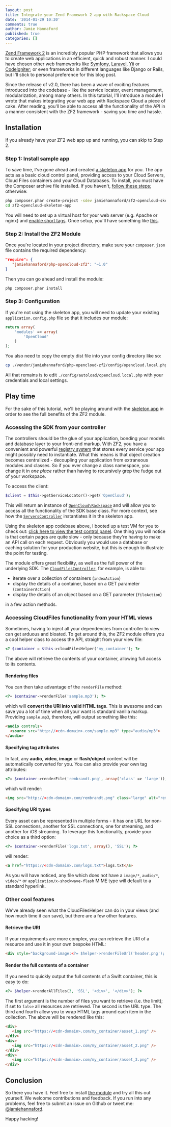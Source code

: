 ```yaml
---
layout: post
title: Integrate your Zend Framework 2 app with Rackspace Cloud
date: '2014-01-29 10:30'
comments: true
author: Jamie Hannaford
published: true
categories: []
---
```

[Zend Framework 2](http://zendframework.com/) is an incredibly popular PHP framework that allows you to create web applications in an efficient, quick and robust manner. I could have chosen other web frameworks like [Symfony](http://symfony.com/), [Laravel](http://laravel.com/), [Yii](http://www.yiiframework.com/) or [CodeIgniter](http://ellislab.com/codeigniter); or even frameworks in different languages like Django or Rails, but I'll stick to personal preference for this blog post.

Since the release of v2.0, there has been a wave of exciting features introduced into the codebase - like the service locator, event management, modularization, among many others. In this tutorial, I'll introduce a module I wrote that makes integrating your web app with Rackspace Cloud a piece of cake. After reading, you'll be able to access all the functionality of the API in a manner consistent with the ZF2 framework - saving you time and hassle.

<!-- more -->

## Installation

If you already have your ZF2 web app up and running, you can skip to Step 2.

### Step 1: Install sample app

To save time, I've gone ahead and created [a skeleton app](https://github.com/jamiehannaford/zf2-opencloud-skeleton-app) for you. The app acts as a basic cloud control panel, providing access to your Cloud Servers, Cloud Files containers and your Cloud Databases. To install, you must have the Composer archive file installed. If you haven't, [follow these steps](https://github.com/jamiehannaford/php-opencloud-zf2#step-1-install-composer-if-you-havent-already); otherwise:

```bash
php composer.phar create-project -sdev jamiehannaford/zf2-opencloud-skeleton-app
cd zf2-opencloud-skeleton-app
```

You will need to set up a virtual host for your web server (e.g. Apache or nginx) and [enable short tags](http://stackoverflow.com/a/2185336/427992). Once setup, you'll have something like [this](http://23.253.63.225/).

### Step 2: Install the ZF2 Module

Once you're located in your project directory, make sure your `composer.json` file contains the required dependency:

```json
"require": {
   "jamiehannaford/php-opencloud-zf2": "~1.0"
}
```

Then you can go ahead and install the module:

```bash
php composer.phar install
```

### Step 3: Configuration

If you're not using the skeleton app, you will need to update your existing `application.config.php` file so that it includes our module:

```php
return array(
    'modules' => array(
        'OpenCloud'
    )
);
```

You also need to copy the empty dist file into your config directory like so:

```bash
cp ./vendor/jamiehannaford/php-opencloud-zf2/config/opencloud.local.php.dist ./config/autoload/opencloud.local.php
```

All that remains is to edit `./config/autoload/opencloud.local.php` with your credentials and local settings.

## Play time

For the sake of this tutorial, we'll be playing around with the [skeleton app](https://github.com/jamiehannaford/zf2-opencloud-skeleton-app) in order to see the full benefits of the ZF2 module.

### Accessing the SDK from your controller

The controllers should be the glue of your application, bonding your models and database layer to your front-end markup. With ZF2, you have a convenient and powerful [registry system](http://zf2.readthedocs.org/en/latest/modules/zend.service-manager.intro.html) that stores every service your app might possibly need to instantiate. What this means is that object creation becomes centralized - decoupling your application from extraneous modules and classes. So if you ever change a class namespace, you change it in _one place_ rather than having to recursively grep the fudge out of your workspace.

To access the client:

```php
$client = $this->getServiceLocator()->get('OpenCloud');
```

This will return an instance of [`OpenCloud\Rackspace`](https://github.com/rackspace/php-opencloud/blob/master/lib/OpenCloud/Rackspace.php) and will allow you to access all the functionality of the SDK base class. For more context, see how the [`ServersController`](https://github.com/jamiehannaford/zf2-opencloud-skeleton-app/blob/master/module/Application/src/Application/Controller/ServersController.php) instantiates it in the skeleton app.

Using the skeleton app codebase above, I booted up a test VM for you to check out: [click here to view the test control panel](http://23.253.63.225). One thing you will notice is that certain pages are quite slow - only because they're having to make an API call on each request. Obviously you would use a database or caching solution for your production website, but this is enough to illustrate the point for testing.

The module offers great flexibility, as well as the full power of the underlying SDK. The [`CloudFilesController`](https://github.com/jamiehannaford/zf2-opencloud-skeleton-app/blob/master/module/Application/src/Application/Controller/CloudFilesController.php), for example, is able to:

- iterate over a collection of containers (`indexAction`)
- display the details of a container, based on a GET parameter (`containerAction`)
- display the details of an object based on a GET parameter (`fileAction`)

in a few action methods.

### Accessing CloudFiles functionality from your HTML views

Sometimes, having to inject all your dependencies from controller to view can get arduous and bloated. To get around this, the ZF2 module offers you a cool helper class to access the API, straight from your view file:

```php
<? $container = $this->cloudFilesHelper('my_container'); ?>
```

The above will retrieve the contents of your container, allowing full access to its contents.

#### Rendering files

You can then take advantage of the `renderFile` method:

```php
<?= $container->renderFile('sample.mp3'); ?>
```

which will **convert the URI into valid HTML tags**. This is awesome and can save you a lot of time when all your want is standard vanilla markup. Providing `sample.mp3`, therefore, will output something like this:

```html
<audio controls>
  <source src="http://<cdn-domain>.com/sample.mp3" type="audio/mp3">
</audio>
```

#### Specifying tag attributes

In fact, any **audio**, **video**, **image** or **flash/object** content will be automatically converted for you. You can also provide your own tag attributes:

```php
<?= $container->renderFile('rembrandt.png', array('class' => 'large')); ?>
```

which will render:

```html
<img src="http://<cdn-domain>.com/rembrandt.png" class="large" alt="rembrandt.png" />
```

#### Specifying URI types

Every asset can be represented in multiple forms - it has one URL for non-SSL connections, another for SSL connections, one for streaming, and another for iOS streaming. To leverage this functionality, provide your choice as a third option:

```php
<?= $container->renderFile('logs.txt', array(), 'SSL'); ?>
```

will render:

```html
<a href="https://<cdn-domain>.com/logs.txt">logs.txt</a>
```

As you will have noticed, any file which does not have a `image/*`, `audio/*`, `video/*` or `application/x-shockwave-flash` MIME type will default to a standard hyperlink.

### Other cool features

We've already seen what the CloudFilesHelper can do in your views (and how much time it can save), but there are a few other features.

#### Retrieve the URI

If your requirements are more complex, you can retrieve the URI of a resource and use it in your own bespoke HTML:

```html
<div style="background-image:<?= $helper->renderFileUrl('header.png'); ?>"></div>
```

#### Render the full contents of a container

If you need to quickly output the full contents of a Swift container, this is easy to do:

```php
<?= $helper->renderAllFiles(3, 'SSL', '<div>', '</div>'); ?>
```

The first argument is the number of files you want to retrieve (i.e. the limit); if set to `false` all resources are retrieved. The second is the URL type. The third and fourth allow you to wrap HTML tags around each item in the collection. The above will be rendered like this:

```html
<div>
   <img src="https://<cdn-domain>.com/my_container/asset_1.png" />
</div>
<div>
   <img src="https://<cdn-domain>.com/my_container/asset_2.png" />
</div>
<div>
   <img src="https://<cdn-domain>.com/my_container/asset_3.png" />
</div>
```

## Conclusion

So there you have it. Feel free to install [the module](https://github.com/jamiehannaford/php-opencloud-zf2) and try all this out yourself. We welcome contributions and feedback. If you run into any problems, feel free to submit an issue on Github or tweet me: [@jamiehannaford](https://twitter.com/jamiehannaford).

Happy hacking!
